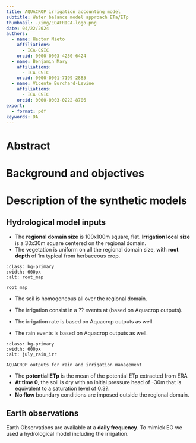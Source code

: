 ```yaml
---
title: AQUACROP irrigation accounting model
subtitle: Water balance model approach ETa/ETp
thumbnail: ./img/EOAFRICA-logo.png
date: 04/22/2024
authors:
  - name: Hector Nieto
    affiliations:
      - ICA-CSIC
    orcid: 0000-0003-4250-6424
  - name: Benjamin Mary
    affiliations:
      - ICA-CSIC
    orcid: 0000-0001-7199-2885
  - name: Vicente Burchard-Levine
    affiliations:
      - ICA-CSIC
    orcid: 0000-0003-0222-8706
export: 
  - format: pdf
keywords: DA
---
```


# Abstract




# Background and objectives


# Description of the synthetic models

## Hydrological model inputs
- The **regional domain size** is 100x100m square, flat. **Irrigation local size** is a 30x30m square centered on the regional domain. 
- The vegetation is uniform on all the regional domain size, with **root depth** of 1m typical from herbaceous crop. 

```{figure} ../figures/scenario_AquaCrop0/root_map.png
:class: bg-primary
:width: 600px
:alt: root_map

root_map
```

- The soil is homogeneous all over the regional domain.

- The irrigation consist in a ?? events at (based on Aquacrop outputs). 
- The irrigation rate is based on Aquacrop outputs as well.
- The rain events is based on Aquacrop outputs as well.

```{figure} ../figures/scenario_AquaCrop0/july_rain_irr.png
:class: bg-primary
:width: 600px
:alt: july_rain_irr

AQUACROP outputs for rain and irrigation management
```




- The **potential ETp** is the mean of the potential ETp extracted from ERA
- **At time 0**, the soil is dry with an initial pressure head of -30m that is equivalent to a saturation level of 0.3?.
- **No flow** boundary conditions are imposed outside the regional domain.

## Earth observations
Earth Observations are available at a **daily frequency**. To mimick EO we used a hydrological model including the irrigation.










